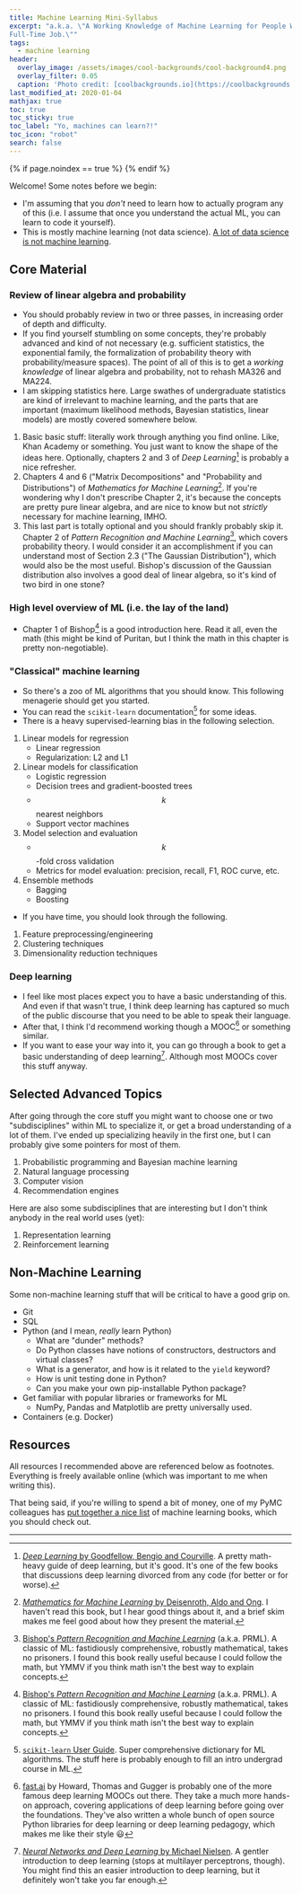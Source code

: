 ```yaml
---
title: Machine Learning Mini-Syllabus
excerpt: "a.k.a. \"A Working Knowledge of Machine Learning for People Working a
Full-Time Job.\""
tags:
  - machine learning
header:
  overlay_image: /assets/images/cool-backgrounds/cool-background4.png
  overlay_filter: 0.05
  caption: 'Photo credit: [coolbackgrounds.io](https://coolbackgrounds.io/)'
last_modified_at: 2020-01-04
mathjax: true
toc: true
toc_sticky: true
toc_label: "Yo, machines can learn?!"
toc_icon: "robot"
search: false
---
```


{% if page.noindex == true %}
  <meta name="robots" content="noindex">
{% endif %}

Welcome! Some notes before we begin:

- I'm assuming that you _don't_ need to learn how to actually program any of
  this (i.e. I assume that once you understand the actual ML, you can learn to
  code it yourself).
- This is mostly machine learning (not data science). [A lot of data science is
  not machine
  learning](https://veekaybee.github.io/2019/02/13/data-science-is-different/).

## Core Material

### Review of linear algebra and probability

- You should probably review in two or three passes, in increasing order of
  depth and difficulty.
- If you find yourself stumbling on some concepts, they're probably advanced and
  kind of not necessary (e.g. sufficient statistics, the exponential family, the
  formalization of probability theory with probability/measure spaces). The
  point of all of this is to get a _working knowledge_ of linear algebra and
  probability, not to rehash MA326 and MA224.
- I am skipping statistics here. Large swathes of undergraduate statistics are
  kind of irrelevant to machine learning, and the parts that are important
  (maximum likelihood methods, Bayesian statistics, linear models) are mostly
  covered somewhere below.

1. Basic basic stuff: literally work through anything you find online. Like,
   Khan Academy or something. You just want to know the shape of the ideas here.
   Optionally, chapters 2 and 3 of _Deep Learning_[^3] is probably a nice
   refresher.
1. Chapters 4 and 6 ("Matrix Decompositions" and "Probability and
   Distributions") of _Mathematics for Machine Learning_[^5]. If you're
   wondering why I don't prescribe Chapter 2, it's because the concepts are
   pretty pure linear algebra, and are nice to know but not _strictly_ necessary
   for machine learning, IMHO.
1. This last part is totally optional and you should frankly probably skip it.
   Chapter 2 of _Pattern Recognition and Machine Learning_[^1], which covers
   probability theory. I would consider it an accomplishment if you can
   understand most of Section 2.3 ("The Gaussian Distribution"), which would
   also be the most useful. Bishop's discussion of the Gaussian distribution
   also involves a good deal of linear algebra, so it's kind of two bird in one
   stone?

### High level overview of ML (i.e. the lay of the land)

- Chapter 1 of Bishop[^1] is a good introduction here. Read it all, even the
  math (this might be kind of Puritan, but I think the math in this chapter
  is pretty non-negotiable).

### "Classical" machine learning

- So there's a zoo of ML algorithms that you should know. This following
  menagerie should get you started.
- You can read the `scikit-learn` documentation[^2] for some ideas.
- There is a heavy supervised-learning bias in the following selection.

1. Linear models for regression
    - Linear regression
    - Regularization: L2 and L1
1. Linear models for classification
    - Logistic regression
    - Decision trees and gradient-boosted trees
    - $$k$$ nearest neighbors
    - Support vector machines
1. Model selection and evaluation
    - $$k$$-fold cross validation
    - Metrics for model evaluation: precision, recall, F1, ROC curve, etc.
1. Ensemble methods
    - Bagging
    - Boosting

- If you have time, you should look through the following.

1. Feature preprocessing/engineering
1. Clustering techniques
1. Dimensionality reduction techniques

### Deep learning

- I feel like most places expect you to have a basic understanding of this. And
  even if that wasn't true, I think deep learning has captured so much of the
  public discourse that you need to be able to speak their language.
- After that, I think I'd recommend working though a MOOC[^6] or something
  similar.
- If you want to ease your way into it, you can go through a book to get a basic
  understanding of deep learning[^4].  Although most MOOCs cover this stuff
  anyway.

## Selected Advanced Topics

After going through the core stuff you might want to choose one or two
"subdisciplines" within ML to specialize it, or get a broad understanding of a
lot of them. I've ended up specializing heavily in the first one, but I can
probably give some pointers for most of them.

1. Probabilistic programming and Bayesian machine learning
1. Natural language processing
1. Computer vision
1. Recommendation engines

Here are also some subdisciplines that are interesting but I don't think anybody
in the real world uses (yet):

1. Representation learning
1. Reinforcement learning

## Non-Machine Learning

Some non-machine learning stuff that will be critical to have a good grip on.

- Git
- SQL
- Python (and I mean, _really_ learn Python)
  - What are "dunder" methods?
  - Do Python classes have notions of constructors, destructors and virtual
    classes?
  - What is a generator, and how is it related to the `yield` keyword?
  - How is unit testing done in Python?
  - Can you make your own pip-installable Python package?
- Get familiar with popular libraries or frameworks for ML
  - NumPy, Pandas and Matplotlib are pretty universally used.
- Containers (e.g. Docker)

## Resources

All resources I recommended above are referenced below as footnotes. Everything
is freely available online (which was important to me when writing this).

That being said, if you're willing to spend a bit of money, one of my PyMC
colleagues has [put together a nice
list](https://sedar.co/posts/build-you-a-library/) of machine learning books,
which you should check out.

---

[^1]: [Bishop's _Pattern Recognition and Machine
      Learning_](https://www.microsoft.com/en-us/research/uploads/prod/2006/01/Bishop-Pattern-Recognition-and-Machine-Learning-2006.pdf)
      (a.k.a. PRML). A classic of ML: fastidiously comprehensive, robustly
      mathematical, takes no prisoners. I found this book really useful because
      I could follow the math, but YMMV if you think math isn't the best way to
      explain concepts.

[^2]: [`scikit-learn` User
      Guide](https://scikit-learn.org/stable/user_guide.html). Super
      comprehensive dictionary for ML algorithms. The stuff here is probably
      enough to fill an intro undergrad course in ML.

[^3]: [_Deep Learning_ by Goodfellow, Bengio and
      Courville](https://www.deeplearningbook.org/). A pretty math-heavy guide
      of deep learning, but it's good. It's one of the few books that
      discussions deep learning divorced from any code (for better or for
      worse).

[^4]: [_Neural Networks and Deep Learning_ by Michael
      Nielsen](http://neuralnetworksanddeeplearning.com/). A gentler
      introduction to deep learning (stops at multilayer perceptrons, though).
      You might find this an easier introduction to deep learning, but it
      definitely won't take you far enough.

[^5]: [_Mathematics for Machine Learning_ by Deisenroth, Aldo and
      Ong](https://mml-book.github.io/). I haven't read this book, but I hear
      good things about it, and a brief skim makes me feel good about how they
      present the material.

[^6]: [fast.ai](https://www.fast.ai/) by Howard, Thomas and Gugger is probably
      one of the more famous deep learning MOOCs out there. They take a much
      more hands-on approach, covering applications of deep learning before
      going over the foundations. They've also written a whole bunch of open
      source Python libraries for deep learning or deep learning pedagogy, which
      makes me like their style :smiley:
